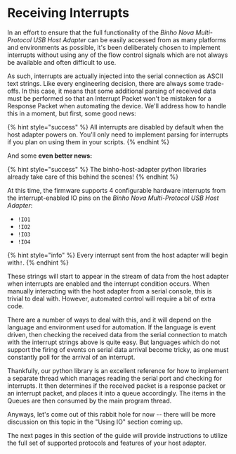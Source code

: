 # Receiving Interrupts

In an effort to ensure that the full functionality of the _Binho Nova Multi-Protocol USB Host Adapter_ can be easily accessed from as many platforms and environments as possible, it's been deliberately chosen to implement interrupts without using any of the flow control signals which are not always be available and often difficult to use.

As such, interrupts are actually injected into the serial connection as ASCII text strings. Like every engineering decision, there are always some trade-offs. In this case, it means that some additional parsing of received data must be performed so that an Interrupt Packet won't be mistaken for a Response Packet when automating the device. We'll address how to handle this in a moment, but first, some good news:

{% hint style="success" %}
All interrupts are disabled by default when the host adapter powers on. You'll only need to implement parsing for interrupts if you plan on using them in your scripts.
{% endhint %}

And some **even better news:**

{% hint style="success" %}
The binho-host-adapter python libraries already take care of this behind the scenes!
{% endhint %}

At this time, the firmware supports 4 configurable hardware interrupts from the interrupt-enabled IO pins on the _Binho Nova Multi-Protocol USB Host Adapter_:

* `!IO1`
* `!IO2`
* `!IO3`
* `!IO4`

{% hint style="info" %}
Every interrupt sent from the host adapter will begin with`!`.
{% endhint %}

These strings will start to appear in the stream of data from the host adapter when interrupts are enabled and the interrupt condition occurs. When manually interacting with the host adapter from a serial console, this is trivial to deal with. However, automated control will require a bit of extra code.

There are a number of ways to deal with this, and it will depend on the language and environment used for automation. If the language is event driven, then checking the received data from the serial connection to match with the interrupt strings above is quite easy. But languages which do not support the firing of events on serial data arrival become tricky, as one must constantly poll for the arrival of an interrupt.

Thankfully, our python library is an excellent reference for how to implement a separate thread which manages reading the serial port and checking for interrupts. It then determines if the received packet is a response packet or an interrupt packet, and places it into a queue accordingly. The items in the Queues are then consumed by the main program thread.

Anyways, let's come out of this rabbit hole for now -- there will be more discussion on this topic in the "Using IO" section coming up.

The next pages in this section of the guide will provide instructions to utilize the full set of supported protocols and features of your host adapter.
